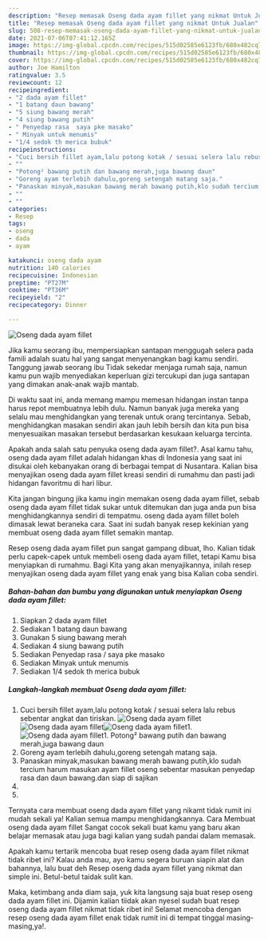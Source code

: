 ```yaml
---
description: "Resep memasak Oseng dada ayam fillet yang nikmat Untuk Jualan"
title: "Resep memasak Oseng dada ayam fillet yang nikmat Untuk Jualan"
slug: 508-resep-memasak-oseng-dada-ayam-fillet-yang-nikmat-untuk-jualan
date: 2021-07-06T07:41:12.165Z
image: https://img-global.cpcdn.com/recipes/515d02585e6123fb/680x482cq70/oseng-dada-ayam-fillet-foto-resep-utama.jpg
thumbnail: https://img-global.cpcdn.com/recipes/515d02585e6123fb/680x482cq70/oseng-dada-ayam-fillet-foto-resep-utama.jpg
cover: https://img-global.cpcdn.com/recipes/515d02585e6123fb/680x482cq70/oseng-dada-ayam-fillet-foto-resep-utama.jpg
author: Joe Hamilton
ratingvalue: 3.5
reviewcount: 12
recipeingredient:
- "2 dada ayam fillet"
- "1 batang daun bawang"
- "5 siung bawang merah"
- "4 siung bawang putih"
- " Penyedap rasa  saya pke masako"
- " Minyak untuk menumis"
- "1/4 sedok th merica bubuk"
recipeinstructions:
- "Cuci bersih fillet ayam,lalu potong kotak / sesuai selera lalu rebus sebentar angkat dan tiriskan."
- ""
- "Potong² bawang putih dan bawang merah,juga bawang daun"
- "Goreng ayam terlebih dahulu,goreng setengah matang saja."
- "Panaskan minyak,masukan bawang merah bawang putih,klo sudah tercium harum masukan ayam fillet oseng sebentar masukan penyedap rasa dan daun bawang.dan siap di sajikan"
- ""
- ""
categories:
- Resep
tags:
- oseng
- dada
- ayam

katakunci: oseng dada ayam 
nutrition: 140 calories
recipecuisine: Indonesian
preptime: "PT27M"
cooktime: "PT36M"
recipeyield: "2"
recipecategory: Dinner

---
```



![Oseng dada ayam fillet](https://img-global.cpcdn.com/recipes/515d02585e6123fb/680x482cq70/oseng-dada-ayam-fillet-foto-resep-utama.jpg)

Jika kamu seorang ibu, mempersiapkan santapan menggugah selera pada famili adalah suatu hal yang sangat menyenangkan bagi kamu sendiri. Tanggung jawab seorang ibu Tidak sekedar menjaga rumah saja, namun kamu pun wajib menyediakan keperluan gizi tercukupi dan juga santapan yang dimakan anak-anak wajib mantab.

Di waktu  saat ini, anda memang mampu memesan hidangan instan tanpa harus repot membuatnya lebih dulu. Namun banyak juga mereka yang selalu mau menghidangkan yang terenak untuk orang tercintanya. Sebab, menghidangkan masakan sendiri akan jauh lebih bersih dan kita pun bisa menyesuaikan masakan tersebut berdasarkan kesukaan keluarga tercinta. 



Apakah anda salah satu penyuka oseng dada ayam fillet?. Asal kamu tahu, oseng dada ayam fillet adalah hidangan khas di Indonesia yang saat ini disukai oleh kebanyakan orang di berbagai tempat di Nusantara. Kalian bisa menyajikan oseng dada ayam fillet kreasi sendiri di rumahmu dan pasti jadi hidangan favoritmu di hari libur.

Kita jangan bingung jika kamu ingin memakan oseng dada ayam fillet, sebab oseng dada ayam fillet tidak sukar untuk ditemukan dan juga anda pun bisa menghidangkannya sendiri di tempatmu. oseng dada ayam fillet boleh dimasak lewat beraneka cara. Saat ini sudah banyak resep kekinian yang membuat oseng dada ayam fillet semakin mantap.

Resep oseng dada ayam fillet pun sangat gampang dibuat, lho. Kalian tidak perlu capek-capek untuk membeli oseng dada ayam fillet, tetapi Kamu bisa menyiapkan di rumahmu. Bagi Kita yang akan menyajikannya, inilah resep menyajikan oseng dada ayam fillet yang enak yang bisa Kalian coba sendiri.

<!--inarticleads1-->

##### Bahan-bahan dan bumbu yang digunakan untuk menyiapkan Oseng dada ayam fillet:

1. Siapkan 2 dada ayam fillet
1. Sediakan 1 batang daun bawang
1. Gunakan 5 siung bawang merah
1. Sediakan 4 siung bawang putih
1. Sediakan  Penyedap rasa / saya pke masako
1. Sediakan  Minyak untuk menumis
1. Sediakan 1/4 sedok th merica bubuk




<!--inarticleads2-->

##### Langkah-langkah membuat Oseng dada ayam fillet:

1. Cuci bersih fillet ayam,lalu potong kotak / sesuai selera lalu rebus sebentar angkat dan tiriskan.
<img src="https://img-global.cpcdn.com/steps/a25edfe67cf1eeec/160x128cq70/oseng-dada-ayam-fillet-langkah-memasak-1-foto.jpg" alt="Oseng dada ayam fillet"><img src="https://img-global.cpcdn.com/steps/023514d92830e859/160x128cq70/oseng-dada-ayam-fillet-langkah-memasak-1-foto.jpg" alt="Oseng dada ayam fillet"><img src="https://img-global.cpcdn.com/steps/fe51189922196607/160x128cq70/oseng-dada-ayam-fillet-langkah-memasak-1-foto.jpg" alt="Oseng dada ayam fillet">1. 
<img src="https://img-global.cpcdn.com/steps/d922884a0d064299/160x128cq70/oseng-dada-ayam-fillet-langkah-memasak-2-foto.jpg" alt="Oseng dada ayam fillet">1. Potong² bawang putih dan bawang merah,juga bawang daun
1. Goreng ayam terlebih dahulu,goreng setengah matang saja.
1. Panaskan minyak,masukan bawang merah bawang putih,klo sudah tercium harum masukan ayam fillet oseng sebentar masukan penyedap rasa dan daun bawang.dan siap di sajikan
1. 
1. 




Ternyata cara membuat oseng dada ayam fillet yang nikamt tidak rumit ini mudah sekali ya! Kalian semua mampu menghidangkannya. Cara Membuat oseng dada ayam fillet Sangat cocok sekali buat kamu yang baru akan belajar memasak atau juga bagi kalian yang sudah pandai dalam memasak.

Apakah kamu tertarik mencoba buat resep oseng dada ayam fillet nikmat tidak ribet ini? Kalau anda mau, ayo kamu segera buruan siapin alat dan bahannya, lalu buat deh Resep oseng dada ayam fillet yang nikmat dan simple ini. Betul-betul taidak sulit kan. 

Maka, ketimbang anda diam saja, yuk kita langsung saja buat resep oseng dada ayam fillet ini. Dijamin kalian tiidak akan nyesel sudah buat resep oseng dada ayam fillet nikmat tidak ribet ini! Selamat mencoba dengan resep oseng dada ayam fillet enak tidak rumit ini di tempat tinggal masing-masing,ya!.

